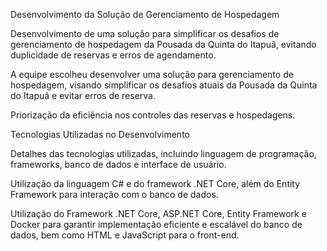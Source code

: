 Desenvolvimento da Solução de Gerenciamento de Hospedagem


Desenvolvimento de uma solução para simplificar os desafios de gerenciamento de hospedagem da Pousada da Quinta do Itapuã, evitando duplicidade de reservas e erros de agendamento.


A equipe escolheu desenvolver uma solução para gerenciamento de hospedagem, visando simplificar os desafios atuais da Pousada da Quinta do Itapuã e evitar erros de reserva.


Priorização da eficiência nos controles das reservas e hospedagens.

Tecnologias Utilizadas no Desenvolvimento


Detalhes das tecnologias utilizadas, incluindo linguagem de programação, frameworks, banco de dados e interface de usuário.


Utilização da linguagem C# e do framework .NET Core, além do Entity Framework para interação com o banco de dados.


Utilização do Framework .NET Core, ASP.NET Core, Entity Framework e Docker para garantir implementação eficiente e escalável do banco de dados, bem como HTML e JavaScript para o front-end.
